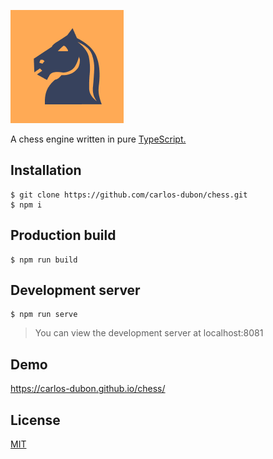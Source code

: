![Ajedrez](./splash.png)

A chess engine written in pure [TypeScript.](https://www.typescriptlang.org/)

## Installation

    $ git clone https://github.com/carlos-dubon/chess.git
    $ npm i

## Production build

    $ npm run build

## Development server

    $ npm run serve

> You can view the development server at localhost:8081

## Demo

https://carlos-dubon.github.io/chess/

## License

[MIT](https://github.com/carlos-dubon/chess/blob/master/LICENSE)
